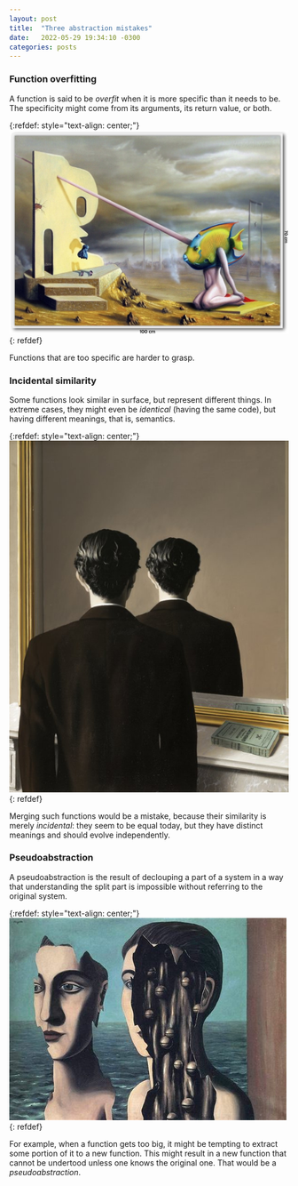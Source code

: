 ```yaml
---
layout: post
title:  "Three abstraction mistakes"
date:   2022-05-29 19:34:10 -0300
categories: posts
---
```


### Function overfitting
A function is said to be *overfit* when it is more specific than it needs to be.
The specificity might come from its arguments, its return value, or both.


{:refdef: style="text-align: center;"}
![a-demora-wendell-well](/assets/images/a-demora-wendell-well.jpg)
{: refdef}

Functions that are too specific are harder to grasp.

### Incidental similarity

Some functions look similar in surface, but represent different things.
In extreme cases, they might even be *identical* (having the same code), but having different meanings, that is, semantics.

{:refdef: style="text-align: center;"}
![la-reproduction-interdite](/assets/images/la-reproduction-interdite.jpg)
{: refdef}

Merging such functions would be a mistake, because their similarity is merely *incidental*: they seem to be equal today, but they have distinct meanings and should evolve independently.

### Pseudoabstraction
A pseudoabstraction is the result of declouping a part of a system in a way that understanding the split part is impossible without referring to the original system.

{:refdef: style="text-align: center;"}
![magrete-the-double-secret](/assets/images/magrette-the-double-secret.jpg)
{: refdef}

For example, when a function gets too big, it might be tempting to extract some portion of it to a new function.
This might result in a new function that cannot be undertood unless one knows the original one.
That would be a *pseudoabstraction*.
